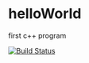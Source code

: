 # helloWorld
first c++ program

[![Build Status](http://localhost:8080/job/helloWorld/badge/icon)](http://localhost:8080/job/helloWorld/)
